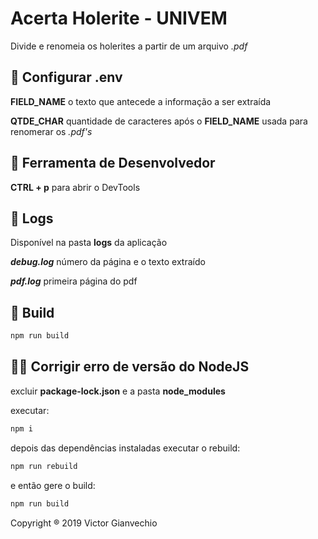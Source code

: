 # Acerta Holerite - UNIVEM

Divide e renomeia os holerites a partir de um arquivo _.pdf_

## :key: Configurar .env

**FIELD_NAME** o texto que antecede a informação a ser extraída

**QTDE_CHAR** quantidade de caracteres após o **FIELD_NAME** usada para renomerar os _.pdf's_

## :wrench: Ferramenta de Desenvolvedor

**CTRL + p** para abrir o DevTools

## :page_facing_up: Logs  

Disponível na pasta **logs** da aplicação

**_debug.log_** número da página e o texto extraído

**_pdf.log_** primeira página do pdf

## :hammer: Build 

```sh
npm run build
```

## :hammer::wrench: Corrigir erro de versão do NodeJS 

excluir **package-lock.json** e a pasta **node_modules**

executar:

```sh
npm i
```

depois das dependências instaladas executar o rebuild:

```sh
npm run rebuild
```

e então gere o build:

```sh
npm run build
```

Copyright ® 2019 Victor Gianvechio
